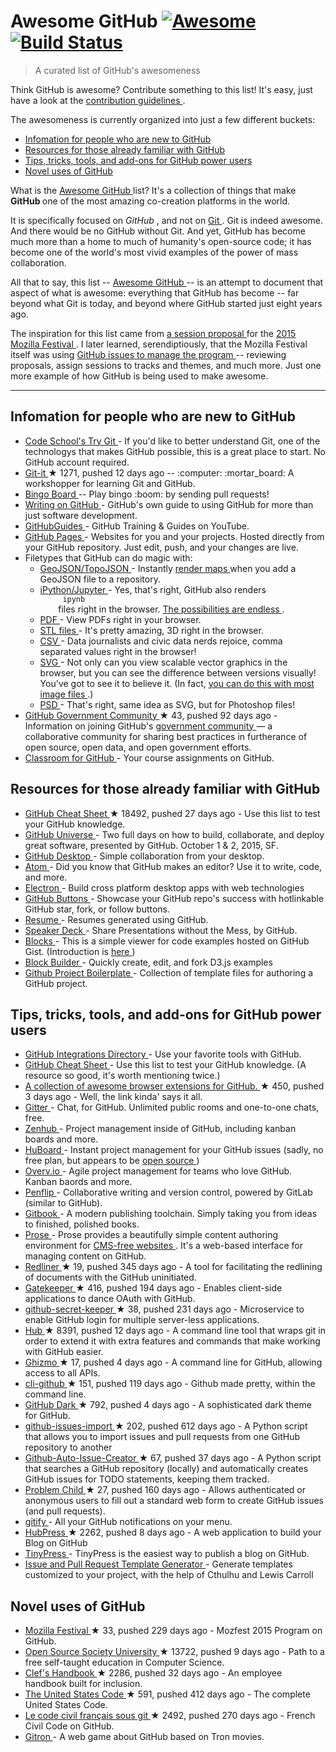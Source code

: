 <h1>
 Awesome GitHub
 <a href="https://github.com/sindresorhus/awesome">
  <img alt="Awesome" src="https://cdn.rawgit.com/sindresorhus/awesome/d7305f38d29fed78fa85652e3a63e154dd8e8829/media/badge.svg"/>
 </a>
 <a href="https://travis-ci.org/phillipadsmith/awesome-github">
  <img alt="Build Status" src="https://travis-ci.org/phillipadsmith/awesome-github.svg"/>
 </a>
</h1>
<blockquote>
 <p>
  A curated list of GitHub's awesomeness
 </p>
</blockquote>
<p>
 Think GitHub is awesome? Contribute something to this list! It's easy, just have a look at the
 <a href="CONTRIBUTING.md">
  contribution guidelines
 </a>
 .
</p>
<p>
 The awesomeness is currently organized into just a few different buckets:
</p>
<ul>
 <li>
  <a href="#infomation-for-people-who-are-new-to-github">
   Infomation for people who are new to GitHub
  </a>
 </li>
 <li>
  <a href="#resources-for-those-already-familiar-with-github">
   Resources for those already familiar with GitHub
  </a>
 </li>
 <li>
  <a href="#tips-tricks-tools-and-add-ons-for-github-power-users">
   Tips, tricks, tools, and add-ons for GitHub power users
  </a>
 </li>
 <li>
  <a href="#novel-uses-of-github">
   Novel uses of GitHub
  </a>
 </li>
</ul>
<p>
 What is the
 <a href="https://github.com/phillipadsmith/awesome-github">
  Awesome GitHub
 </a>
 list? It's a collection of things that make
 <strong>
  GitHub
 </strong>
 one of the most amazing co-creation platforms in the world.
</p>
<p>
 It is specifically focused on
 <em>
  GitHub
 </em>
 , and not on
 <a href="https://git-scm.com/">
  Git
 </a>
 . Git is indeed awesome. And there would be no GitHub without Git. And yet, GitHub has become much more than a home to much of humanity's open-source code; it has become one of the world's most vivid examples of the power of mass collaboration.
</p>
<p>
 All that to say, this list --
 <a href="https://github.com/phillipadsmith/awesome-github">
  Awesome GitHub
 </a>
 -- is an attempt to document that aspect of what is awesome: everything that GitHub has become -- far beyond what Git is today, and beyond where GitHub started just eight years ago.
</p>
<p>
 The inspiration for this list came from
 <a href="http://phillipadsmith.com/2015/09/github-gitdown.html">
  a session proposal
 </a>
 for the
 <a href="https://2015.mozillafestival.org/">
  2015 Mozilla Festival
 </a>
 . I later learned, serendiptiously, that the Mozilla Festival itself was using
 <a href="https://github.com/mozilla/mozfest-program">
  GitHub issues to manage the program
 </a>
 -- reviewing proposals, assign sessions to tracks and themes, and much more. Just one more example of how GitHub is being used to make awesome.
</p>
<hr/>
<h2>
 Infomation for people who are new to GitHub
</h2>
<ul>
 <li>
  <a href="https://try.github.io/levels/1/challenges/1">
   Code School's Try Git
  </a>
  - If you'd like to better understand Git, one of the technologys that makes GitHub possible, this is a great place to start. No GitHub account required.
 </li>
 <li>
  <a href="https://github.com/jlord/git-it">
   Git-it
  </a>
  <span>
   &#9733 1271, pushed 12 days ago
  </span>
  -- :computer: :mortar_board: A workshopper for learning Git and GitHub.
 </li>
 <li>
  <a href="">
   Bingo Board
  </a>
  -- Play bingo :boom: by sending pull requests!
 </li>
 <li>
  <a href="https://help.github.com/articles/writing-on-github/">
   Writing on GitHub
  </a>
  - GitHub's own guide to using GitHub for more than just software development.
 </li>
 <li>
  <a href="https://www.youtube.com/user/GitHubGuides">
   GitHubGuides
  </a>
  - GitHub Training & Guides on YouTube.
 </li>
 <li>
  <a href="https://pages.github.com/">
   GitHub Pages
  </a>
  - Websites for you and your projects.
Hosted directly from your GitHub repository. Just edit, push, and your changes are live.
 </li>
 <li>
  Filetypes that GitHub can do magic with:
  <ul>
   <li>
    <a href="https://github.com/blog/1528-there-s-a-map-for-that">
     GeoJSON/TopoJSON
    </a>
    - Instantly
    <a href="https://github.com/benbalter/dc-maps/blob/master/maps/embassies.geojson">
     render maps
    </a>
    when you add a GeoJSON file to a repository.
   </li>
   <li>
    <a href="https://github.com/blog/1995-github-jupyter-notebooks-3">
     iPython/Jupyter
    </a>
    - Yes, that's right, GitHub also renders
    <code>
     ipynb
    </code>
    files right in the browser.
    <a href="https://github.com/ipython/ipython/wiki/A-gallery-of-interesting-IPython-Notebooks">
     The possibilities are endless
    </a>
    .
   </li>
   <li>
    <a href="https://github.com/blog/1974-pdf-viewing">
     PDF
    </a>
    - View PDFs right in your browser.
   </li>
   <li>
    <a href="https://github.com/blog/1465-stl-file-viewing">
     STL files
    </a>
    - It's pretty amazing, 3D right in the browser.
   </li>
   <li>
    <a href="https://github.com/blog/1601-see-your-csvs">
     CSV
    </a>
    - Data journalists and civic data nerds rejoice, comma separated values right in the browser!
   </li>
   <li>
    <a href="https://github.com/blog/1902-svg-viewing-diffing">
     SVG
    </a>
    - Not only can you view scalable vector graphics in the browser, but you can see the difference between versions visually! You've got to see it to believe it.  (In fact,
    <a href="https://github.com/blog/817-behold-image-view-modes">
     you can do this with most image files
    </a>
    .)
   </li>
   <li>
    <a href="https://github.com/blog/1845-psd-viewing-diffing">
     PSD
    </a>
    - That's right, same idea as SVG, but for Photoshop files!
   </li>
  </ul>
 </li>
 <li>
  <a href="https://github.com/government/welcome">
   GitHub Government Community
  </a>
  <span>
   &#9733 43, pushed 92 days ago
  </span>
  - Information on joining GitHub's
  <a href="https://government.github.com/">
   government community
  </a>
  — a collaborative community for sharing best practices in furtherance of open source, open data, and open government efforts.
 </li>
 <li>
  <a href="https://classroom.github.com">
   Classroom for GitHub
  </a>
  - Your course assignments on GitHub.
 </li>
</ul>
<h2>
 Resources for those already familiar with GitHub
</h2>
<ul>
 <li>
  <a href="https://github.com/tiimgreen/github-cheat-sheet">
   GitHub Cheat Sheet
  </a>
  <span>
   &#9733 18492, pushed 27 days ago
  </span>
  - Use this list to test your GitHub knowledge.
 </li>
 <li>
  <a href="http://githubuniverse.com/">
   GitHub Universe
  </a>
  - Two full days on how to build, collaborate, and deploy
great software, presented by GitHub. October 1 & 2, 2015, SF.
 </li>
 <li>
  <a href="https://desktop.github.com/">
   GitHub Desktop
  </a>
  - Simple collaboration from your desktop.
 </li>
 <li>
  <a href="https://github.com/blog/2031-announcing-atom-1-0">
   Atom
  </a>
  - Did you know that GitHub makes an editor? Use it to write, code, and more.
 </li>
 <li>
  <a href="http://electron.atom.io/">
   Electron
  </a>
  - Build cross platform desktop apps with web technologies
 </li>
 <li>
  <a href="https://ghbtns.com/">
   GitHub Buttons
  </a>
  - Showcase your GitHub repo's success with hotlinkable GitHub star, fork, or follow buttons.
 </li>
 <li>
  <a href="http://resume.github.io/">
   Resume
  </a>
  - Resumes generated using GitHub.
 </li>
 <li>
  <a href="https://speakerdeck.com/">
   Speaker Deck
  </a>
  - Share Presentations without the Mess, by GitHub.
 </li>
 <li>
  <a href="http://bl.ocks.org/">
   Blocks
  </a>
  - This is a simple viewer for code examples hosted on GitHub Gist. (Introduction is
  <a href="http://bost.ocks.org/mike/block/">
   here
  </a>
  )
 </li>
 <li>
  <a href="http://blockbuilder.org/">
   Block Builder
  </a>
  - Quickly create, edit, and fork D3.js examples
 </li>
 <li>
  <a href="https://github.com/cez-aug/github-project-boilerplate">
   Github Project Boilerplate
  </a>
  - Collection of template files for authoring a GitHub project.
 </li>
</ul>
<h2>
 Tips, tricks, tools, and add-ons for GitHub power users
</h2>
<ul>
 <li>
  <a href="https://github.com/integrations">
   GitHub Integrations Directory
  </a>
  - Use your favorite tools with GitHub.
 </li>
 <li>
  <a href="https://github.com/tiimgreen/github-cheat-sheet">
   GitHub Cheat Sheet
  </a>
  - Use this list to test your GitHub knowledge. (A resource so good, it's worth mentioning twice.)
 </li>
 <li>
  <a href="https://github.com/stefanbuck/awesome-browser-extensions-for-github">
   A collection of awesome browser extensions for GitHub.
  </a>
  <span>
   &#9733 450, pushed 3 days ago
  </span>
  - Well, the link kinda' says it all.
 </li>
 <li>
  <a href="https://gitter.im/">
   Gitter
  </a>
  - Chat, for GitHub. Unlimited public rooms and one-to-one chats, free.
 </li>
 <li>
  <a href="https://www.zenhub.io/">
   Zenhub
  </a>
  - Project management inside of GitHub, including kanban boards and more.
 </li>
 <li>
  <a href="https://huboard.com/">
   HuBoard
  </a>
  - Instant project management for your GitHub issues (sadly, no free plan, but appears to be
  <a href="https://github.com/huboard/huboard-web">
   open source
  </a>
  )
 </li>
 <li>
  <a href="https://overv.io/">
   Overv.io
  </a>
  - Agile project management for teams who love GitHub. Kanban baords and more.
 </li>
 <li>
  <a href="https://www.penflip.com/">
   Penflip
  </a>
  - Collaborative writing and version control, powered by GitLab (similar to GitHub).
 </li>
 <li>
  <a href="https://www.gitbook.com/">
   Gitbook
  </a>
  - A modern publishing toolchain. Simply taking you from ideas to finished, polished books.
 </li>
 <li>
  <a href="http://prose.io/#about">
   Prose
  </a>
  - Prose provides a beautifully simple content authoring environment for
  <a href="https://developmentseed.org/blog/2012/07/27/build-cms-free-websites/">
   CMS-free websites
  </a>
  . It's a web-based interface for managing content on GitHub.
 </li>
 <li>
  <a href="https://github.com/benbalter/redliner">
   Redliner
  </a>
  <span>
   &#9733 19, pushed 345 days ago
  </span>
  - A tool for facilitating the redlining of documents with the GitHub uninitiated.
 </li>
 <li>
  <a href="https://github.com/prose/gatekeeper">
   Gatekeeper
  </a>
  <span>
   &#9733 416, pushed 194 days ago
  </span>
  - Enables client-side applications to dance OAuth with GitHub.
 </li>
 <li>
  <a href="https://github.com/HenrikJoreteg/github-secret-keeper">
   github-secret-keeper
  </a>
  <span>
   &#9733 38, pushed 231 days ago
  </span>
  - Microservice to enable GitHub login for multiple server-less applications.
 </li>
 <li>
  <a href="https://github.com/github/hub">
   Hub
  </a>
  <span>
   &#9733 8391, pushed 12 days ago
  </span>
  - A command line tool that wraps git in order to extend it with extra features and commands that make working with GitHub easier.
 </li>
 <li>
  <a href="https://github.com/jlevy/ghizmo">
   Ghizmo
  </a>
  <span>
   &#9733 17, pushed 4 days ago
  </span>
  - A command line for GitHub, allowing access to all APIs.
 </li>
 <li>
  <a href="https://github.com/harshasrinivas/cli-github">
   cli-github
  </a>
  <span>
   &#9733 151, pushed 119 days ago
  </span>
  - Github made pretty, within the command line.
 </li>
 <li>
  <a href="https://github.com/StylishThemes/Github-Dark">
   GitHub Dark
  </a>
  <span>
   &#9733 792, pushed 4 days ago
  </span>
  - A sophisticated dark theme for GitHub.
 </li>
 <li>
  <a href="https://github.com/IQAndreas/github-issues-import">
   github-issues-import
  </a>
  <span>
   &#9733 202, pushed 612 days ago
  </span>
  - A Python script that allows you to import issues and pull requests from one GitHub repository to another
 </li>
 <li>
  <a href="https://github.com/Ricky54326/Github-Auto-Issue-Creator">
   Github-Auto-Issue-Creator
  </a>
  <span>
   &#9733 67, pushed 37 days ago
  </span>
  - A Python script that searches a GitHub repository (locally) and automatically creates GitHub issues for TODO statements, keeping them tracked.
 </li>
 <li>
  <a href="https://github.com/benbalter/problem_child">
   Problem Child
  </a>
  <span>
   &#9733 27, pushed 160 days ago
  </span>
  - Allows authenticated or anonymous users to fill out a standard web form to create GitHub issues (and pull requests).
 </li>
 <li>
  <a href="http://gitify.io/">
   gitify
  </a>
  - All your GitHub notifications on your menu.
 </li>
 <li>
  <a href="https://github.com/HubPress/hubpress.io">
   HubPress
  </a>
  <span>
   &#9733 2262, pushed 8 days ago
  </span>
  - A web application to build your Blog on GitHub
 </li>
 <li>
  <a href="https://tinypress.co/">
   TinyPress
  </a>
  - TinyPress is the easiest way to publish a blog on GitHub.
 </li>
 <li>
  <a href="https://www.talater.com/open-source-templates/">
   Issue and Pull Request Template Generator
  </a>
  - Generate templates customized to your project, with the help of Cthulhu and Lewis Carroll
 </li>
</ul>
<h2>
 Novel uses of GitHub
</h2>
<ul>
 <li>
  <a href="https://github.com/mozilla/mozfest-program">
   Mozilla Festival
  </a>
  <span>
   &#9733 33, pushed 229 days ago
  </span>
  - Mozfest 2015 Program on GitHub.
 </li>
 <li>
  <a href="https://github.com/open-source-society/computer-science">
   Open Source Society University
  </a>
  <span>
   &#9733 13722, pushed 9 days ago
  </span>
  - Path to a free self-taught education in Computer Science.
 </li>
 <li>
  <a href="https://github.com/clef/handbook">
   Clef's Handbook
  </a>
  <span>
   &#9733 2286, pushed 32 days ago
  </span>
  - An employee handbook built for inclusion.
 </li>
 <li>
  <a href="https://github.com/divegeek/uscode">
   The United States Code
  </a>
  <span>
   &#9733 591, pushed 412 days ago
  </span>
  - The complete United States Code.
 </li>
 <li>
  <a href="https://github.com/steeve/france.code-civil">
   Le code civil français sous git
  </a>
  <span>
   &#9733 2492, pushed 270 days ago
  </span>
  - French Civil Code on GitHub.
 </li>
 <li>
  <a href="https://gitron.herokuapp.com">
   Gitron
  </a>
  - A web game about GitHub based on Tron movies.
 </li>
</ul>
